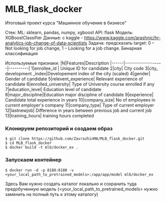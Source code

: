 # MLB_flask_docker
Итоговый проект курса "Машинное обучение в бизнесе"

Стек:
ML: sklearn, pandas, numpy, xgboost
API: flask
Модель: XGBoostClassifier
Данные: с kaggle - https://www.kaggle.com/arashnic/hr-analytics-job-change-of-data-scientists
Задача: предсказать target: 0 – Not looking for job change, 1 – Looking for a job change. Бинарная классификация

Используемые признаки:
|N|Features|Description
|------|-------------------|----------|
1|enrollee_id | Unique ID for candidate
2|city| City code
3|city_ development _index|Developement index of the city (scaled)
4|gender| Gender of candidate
5|relevent_experience| Relevant experience of candidate
6|enrolled_university| Type of University course enrolled if any
7|education_level| Education level of candidate
8|major_discipline|Education major discipline of candidate
9|experience| Candidate total experience in years
10|company_size| No of employees in current employer's company
11|company_type| Type of current employer
12|lastnewjob| Difference in years between previous job and current job
13|training_hours| training hours completed

### Клонируем репозиторий и создаем образ
```
$ git clone https://github.com/ZavrazhinMA/MLB_flask_docker.git
$ cd MLB_flask_docker
$ docker build -t mlb/docker_ex .
```
### Запускаем контейнер

```
$ docker run -d -p 8180:8180 -v <your_local_path_to_pretrained_models>:/app/app/model mlb/docker_ex 
```
Здесь Вам нужно создать каталог локально и сохранить туда предобученную модель (<your_local_path_to_pretrained_models> нужно заменить на полный путь к этому каталогу)


